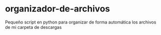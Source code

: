 # organizador-de-archivos
Pequeño script en python para organizar de forma automática los archivos de mi carpeta de descargas
